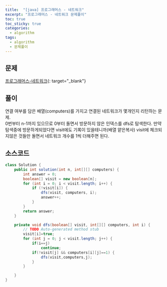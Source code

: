 ```yaml
---
title:  "[java] 프로그래머스 - 네트워크"
excerpt: "프로그래머스 - 네트워크 문제풀이"
toc: true
toc_sticky: true
categories:
  - algorithm
tags:
  - algorithm
  - 문제풀이
---
```

## 문제  
[프로그래머스-네트워크](https://programmers.co.kr/learn/courses/30/lessons/43162?language=java){: target="_blank"}  
## 풀이  
연결 여부를 담은 배열(computers)를 가지고 연결된 네트워크가 몇개인지 리턴하는 문제.  
0번부터 n-1까지 있으므로 0부터 돌면서 방문하지 않은 인덱스를 dfs로 탐색한다. 만약 탐색중에 방문하게되었다면 visit에도 기록이 있을테니까(배열 얕은복사) visit에 체크되지않은 것들만 돌면서 네트워크 개수를 1씩 더해주면 된다.  


## 소스코드  
```java
class Solution {
	public int solution(int n, int[][] computers) {
		int answer = 0;
		boolean[] visit = new boolean[n];
		for (int i = 0; i < visit.length; i++) {
			if (!visit[i]) {
				dfs(visit, computers, i);
				answer++;
			}
		}
		return answer;
	}

	private void dfs(boolean[] visit, int[][] computers, int i) {
		// TODO Auto-generated method stub
		visit[i]=true;
		for (int j = 0; j < visit.length; j++) {
			if(i==j)
				continue;
			if(!visit[j] && computers[i][j]==1) {
				dfs(visit,computers,j);
			}
		}

	}
}
```
